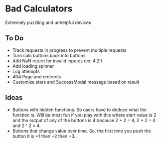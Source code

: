 # Bad Calculators

Extremely puzzling and unhelpful devices

## To Do

- Track requests in progress to prevent multiple requests
- Turn calc buttons back into buttons
- Add NaN return for invalid inputes (ex: 4.2!)
- Add loading spinner
- Log attempts
- 404 Page and redirects
- Customize stars and SuccessModal message based on result

## Ideas

- Buttons with hidden functions. So users have to deduce what the function is. Will be most fun if you play with this where start value is 2 and the output of any of the buttons is 4 because 2 + 2 = 4, 2 * 2 = 4 and 2 ^ 2 = 4.
- Buttons that change value over time. So, the first time you push the button it is +1 then +2 then +3...